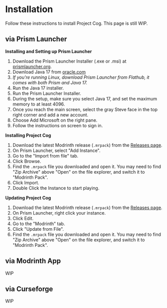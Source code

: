# Installation
Follow these instructions to install Project Cog. This page is still WIP.

## via Prism Launcher
**Installing and Setting up Prism Launcher**
1. Download the Prism Launcher Installer (.exe or .msi) at [prismlauncher.org](https://prismlauncher.org/download/).
2. Download Java 17 from [oracle.com](https://www.oracle.com/java/technologies/downloads/#jdk17-windows)
3. *If you're running Linux, download Prism Launcher from Flathub, it comes with both Prism and Java 17.*
4. Run the Java 17 installer.
5. Run the Prism Launcher Installer.
6. During the setup, make sure you select Java 17, and set the maximum memory to at least 4096.
7. Once you reach the main screen, select the gray Steve face in the top right corner and add a new account.
8. Choose Add Microsoft on the right pane.
9. Follow the instructions on screen to sign in.

**Installing Project Cog**
1. Download the latest Modrinth release (`.mrpack`) from the [Releases page](https://github.com/MeepishRealms/Cog/releases/latest).
2. On Prism Launcher, select "Add Instance".
3. Go to the "Import from file" tab.
4. Click Browse.
5. Find the `.mrpack` file you downloaded and open it. You may need to find "Zip Archive" above "Open" on the file explorer, and switch it to "Modrinth Pack".
6. Click Import.
7. Double Click the Instance to start playing.

**Updating Project Cog**
1. Download the latest Modrinth release (`.mrpack`) from the [Releases page](https://github.com/MeepishRealms/Cog/releases/latest).
2. On Prism Launcher, right click your instance.
3. Click Edit.
4. Go to the "Modrinth" tab.
5. Click "Update from File".
6. Find the `.mrpack` file you downloaded and open it. You may need to find "Zip Archive" above "Open" on the file explorer, and switch it to "Modrinth Pack".

## via Modrinth App
WIP

## via Curseforge
WIP
